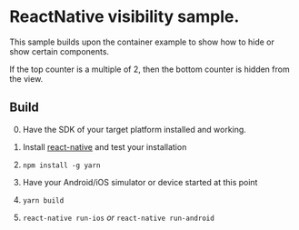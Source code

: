 # ReactNative visibility sample.

This sample builds upon the container example to show how to hide or show certain components.

If the top counter is a multiple of 2, then the bottom counter is hidden from the view.

## Build
0. Have the SDK of your target platform installed and working.

1. Install [react-native](https://facebook.github.io/react-native/) and test your installation
2. `npm install -g yarn`
3. Have your Android/iOS simulator or device started at this point 
4. `yarn build`
5. `react-native run-ios` *or* `react-native run-android` 
